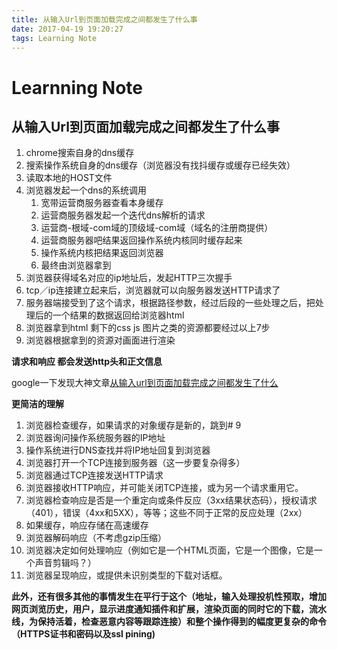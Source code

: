 ```yaml
---
title: 从输入Url到页面加载完成之间都发生了什么事
date: 2017-04-19 19:20:27
tags: Learning Note
---
```


# Learnning Note
## 从输入Url到页面加载完成之间都发生了什么事
1. chrome搜索自身的dns缓存
2. 搜索操作系统自身的dns缓存（浏览器没有找抖缓存或缓存已经失效）
3. 读取本地的HOST文件
4. 浏览器发起一个dns的系统调用
    1. 宽带运营商服务器查看本身缓存
    2. 运营商服务器发起一个迭代dns解析的请求
    3. 运营商-根域-com域的顶级域-com域（域名的注册商提供）
    4. 运营商服务器吧结果返回操作系统内核同时缓存起来
    5. 操作系统内核把结果返回浏览器
    6. 最终由浏览器拿到
5. 浏览器获得域名对应的ip地址后，发起HTTP三次握手
6. tcp／ip连接建立起来后，浏览器就可以向服务器发送HTTP请求了
7. 服务器端接受到了这个请求，根据路径参数，经过后段的一些处理之后，把处理后的一个结果的数据返回给浏览器html
8. 浏览器拿到html  剩下的css js 图片之类的资源都要经过以上7步
9. 浏览器根据拿到的资源对画面进行渲染

 **请求和响应 都会发送http头和正文信息**

google一下发现大神文章[从输入url到页面加载完成之间都发生了什么](http://fex.baidu.com/blog/2014/05/what-happen/)

**更简洁的理解**
1. 浏览器检查缓存，如果请求的对象缓存是新的，跳到# 9
2. 浏览器询问操作系统服务器的IP地址
3. 操作系统进行DNS查找并将IP地址回复到浏览器
4. 浏览器打开一个TCP连接到服务器（这一步要复杂得多）
5. 浏览器通过TCP连接发送HTTP请求
6. 浏览器接收HTTP响应，并可能关闭TCP连接，或为另一个请求重用它。
7. 浏览器检查响应是否是一个重定向或条件反应（3xx结果状态码），授权请求（401），错误（4xx和5XX），等等；这些不同于正常的反应处理（2xx）
8. 如果缓存，响应存储在高速缓存
9. 浏览器解码响应（不考虑gzip压缩）
10. 浏览器决定如何处理响应（例如它是一个HTML页面，它是一个图像，它是一个声音剪辑吗？）
11. 浏览器呈现响应，或提供未识别类型的下载对话框。

**此外，还有很多其他的事情发生在平行于这个（地址，输入处理投机性预取，增加网页浏览历史，用户，显示进度通知插件和扩展，渲染页面的同时它的下载，流水线，为保持活着，检查恶意内容等跟踪连接）和整个操作得到的幅度更复杂的命令（HTTPS证书和密码以及ssl pining)**